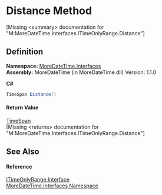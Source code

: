# Distance Method


\[Missing &lt;summary&gt; documentation for "M:MoreDateTime.Interfaces.ITimeOnlyRange.Distance"\]



## Definition
**Namespace:** <a href="N_MoreDateTime_Interfaces.md">MoreDateTime.Interfaces</a>  
**Assembly:** MoreDateTime (in MoreDateTime.dll) Version: 1.1.0

**C#**
``` C#
TimeSpan Distance()
```



#### Return Value
<a href="https://learn.microsoft.com/dotnet/api/system.timespan" target="_blank" rel="noopener noreferrer">TimeSpan</a>  
\[Missing &lt;returns&gt; documentation for "M:MoreDateTime.Interfaces.ITimeOnlyRange.Distance"\]

## See Also


#### Reference
<a href="T_MoreDateTime_Interfaces_ITimeOnlyRange.md">ITimeOnlyRange Interface</a>  
<a href="N_MoreDateTime_Interfaces.md">MoreDateTime.Interfaces Namespace</a>  
